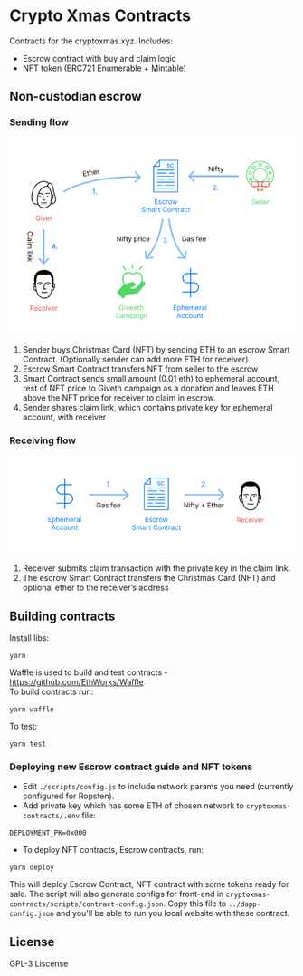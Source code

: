 # Crypto Xmas Contracts

Contracts for the cryptoxmas.xyz. Includes:  
- Escrow contract with buy and claim logic  
- NFT token (ERC721 Enumerable + Mintable)  

## Non-custodian escrow  
### Sending flow  

![Send](/public/buy_flow_server-less.png)

1. Sender buys Christmas Card (NFT) by sending ETH to an escrow Smart Contract. (Optionally sender can add more ETH for receiver)
2. Escrow Smart Contract transfers NFT from seller to the escrow
3. Smart Contract sends small amount (0.01 eth) to ephemeral account, rest of NFT price to Giveth campaign as a donation and leaves ETH above the NFT price for receiver to claim in escrow.
4. Sender shares claim link, which contains private key for ephemeral account, with receiver


### Receiving flow

![Receive](/public/claim_flow_server-less.png)

1. Receiver submits claim transaction with the private key in the claim link.
2. The escrow Smart Contract transfers the Christmas Card (NFT) and optional ether to the receiver’s address


## Building contracts

Install libs:  
```
yarn
```

Waffle is used to build and test contracts - https://github.com/EthWorks/Waffle  
To build contracts run: 
```
yarn waffle 
```
To test:
```
yarn test
```

### Deploying new Escrow contract guide and NFT tokens

- Edit `./scripts/config.js` to include network params you need (currently configured for Ropsten).  
- Add private key which has some ETH of chosen network to `cryptoxmas-contracts/.env` file:  
```
DEPLOYMENT_PK=0x000
```
- To deploy NFT contracts, Escrow contracts, run:  
```
yarn deploy
```
This will deploy Escrow Contract, NFT contract with some tokens ready for sale.
The script will also generate configs for front-end in `cryptoxmas-contracts/scripts/contract-config.json`.
Copy this file to `../dapp-config.json` and you'll be able to run you local website with these contract.

## License
GPL-3 Liscense 
